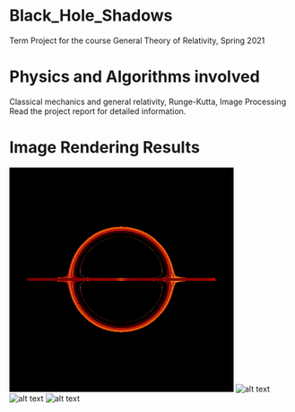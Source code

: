 # Black_Hole_Shadows
Term Project for the course General Theory of Relativity, Spring 2021
# Physics and Algorithms involved
Classical mechanics and general relativity, Runge-Kutta, Image Processing
Read the project report for detailed information.
# Image Rendering Results
![alt text](https://github.com/Dey-Coded/Black_Hole_Shadows/blob/main/phib0.png?raw=true "Image from 0 degrees aziumuth")
![alt text](https://github.com/Dey-Coded/Black_Hole_Shadows/blob/main/phib15.pngraw=true "Image from 15 degrees aziumuth")
![alt text](https://github.com/Dey-Coded/Black_Hole_Shadows/blob/main/phib22_5.pngraw=true "Image from 22.5 degrees aziumuth")
![alt text](https://github.com/Dey-Coded/Black_Hole_Shadows/blob/main/phib30.pngraw=true "Image from 30 degrees aziumuth")
